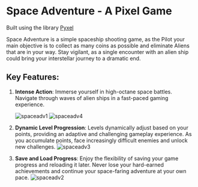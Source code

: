 # Space Adventure - A Pixel Game

Built using the library [Pyxel](https://github.com/kitao/pyxel)


Space Adventure is a simple spaceship shooting game, as the Pilot your main objective is to collect as many coins as possible and eliminate Aliens that are in your way. Stay vigilant, as a single encounter with an alien ship could bring your interstellar journey to a dramatic end.


## Key Features: 
1. **Intense Action**: Immerse yourself in high-octane space battles. Navigate through waves of alien ships in a fast-paced gaming experience.
   
   ![spaceadv1](https://github.com/gladysmawarni/spaceadventure/assets/78975611/5026b4af-883e-48cb-9b88-7a7af39c1581)
   ![spaceadv4](https://github.com/gladysmawarni/spaceadventure/assets/78975611/ff33dc78-55d0-454b-9aaa-53570769a4ca)



2. **Dynamic Level Progression**: Levels dynamically adjust based on your points, providing an adaptive and challenging gameplay experience. As you accumulate points, face increasingly difficult enemies and unlock new challenges.
   ![spaceadv3](https://github.com/gladysmawarni/spaceadventure/assets/78975611/45c094a0-52c0-4662-ac72-7b7cf3f4d3b4)
   

3. **Save and Load Progress**: Enjoy the flexibility of saving your game progress and reloading it later. Never lose your hard-earned achievements and continue your space-faring adventure at your own pace.
   ![spaceadv2](https://github.com/gladysmawarni/spaceadventure/assets/78975611/672f1e56-ca82-48e9-9489-08e87ff2bc99)



